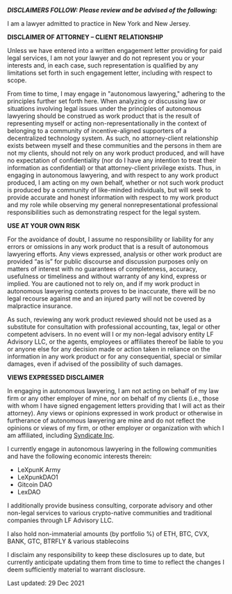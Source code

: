 ***DISCLAIMERS FOLLOW: Please review and be advised of the following:*** 

I am a lawyer admitted to practice in New York and New Jersey.  

**DISCLAIMER OF ATTORNEY – CLIENT RELATIONSHIP** 

Unless we have entered into a written engagement letter providing for paid legal services, I am not your lawyer and do not represent you or your interests and, in each case, such representation is qualified by any limitations set forth in such engagement letter, including with respect to scope. 

From time to time, I may engage in "autonomous lawyering," adhering to the principles further set forth here. When analyzing or discussing law or situations involving legal issues under the principles of autonomous lawyering should be construed as work product that is the result of representing myself or acting non-representationally in the context of belonging to a community of incentive-aligned supporters of a decentralized technology system. As such, no attorney-client relationship exists between myself and these communities and the persons in them are not my clients, should not rely on any work product produced, and will have no expectation of confidentiality (nor do I have any intention to treat their information as confidential) or that attorney-client privilege exists. Thus, in engaging in autonomous lawyering, and with respect to any work product produced, I am acting on my own behalf, whether or not such work product is produced by a community of like-minded individuals, but will seek to provide accurate and honest information with respect to my work product and my role while observing my general nonrepresentational professional responsibilities such as demonstrating respect for the legal system.  

**USE AT YOUR OWN RISK** 

For the avoidance of doubt, I assume no responsibility or liability for any errors or omissions in any work product that is a result of autonomous lawyering efforts. Any views expressed, analysis or other work product are provided “as is” for public discourse and discussion purposes only on matters of interest with no guarantees of completeness, accuracy, usefulness or timeliness and without warranty of any kind, express or implied. You are cautioned not to rely on, and if my work product in autonomous lawyering contexts proves to be inaccurate, there will be no legal recourse against me and an injured party will not be covered by malpractice insurance. 

As such, reviewing any work product reviewed should not be used as a substitute for consultation with professional accounting, tax, legal or other competent advisers.  In no event will I or my non-legal advisory entity LF Advisory LLC, or the agents, employees or affiliates thereof be liable to you or anyone else for any decision made or action taken in reliance on the information in any work product or for any consequential, special or similar damages, even if advised of the possibility of such damages.   

**VIEWS EXPRESSED DISCLAIMER** 

In engaging in autonomous lawyering, I am not acting on behalf of my law firm or any other employer of mine, nor on behalf of my clients (i.e., those with whom I have signed engagement letters providing that I will act as their attorney).  Any views or opinions expressed in work product or otherwise in furtherance of autonomous lawyering are mine and do not reflect the opinions or views of my firm, or other employer or organization with which I am affiliated, including [Syndicate Inc](https://syndicate.io). 

I currently engage in autonomous lawyering in the following communities and have the following economic interests therein:  

* LeXpunK Army
* LeXpunkDAO1
* Gitcoin DAO
* LexDAO 

I additionally provide business consulting, corporate advisory and other non-legal services to various crypto-native communities and traditional companies through LF Advisory LLC.

I also hold non-immaterial amounts (by portfolio %) of ETH, BTC, CVX, BANK, GTC, BTRFLY & various stablecoins 

I disclaim any responsibility to keep these disclosures up to date, but currently anticipate updating them from time to time to reflect the changes I deem sufficiently material to warrant disclosure. 

Last updated: 29 Dec 2021
